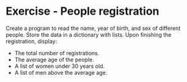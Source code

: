 # Exercise - People registration

Create a program to read the name, year of birth, and sex of different people. Store the data in a dictionary with lists. Upon finishing the registration, display:

- The total number of registrations.
- The average age of the people.
- A list of women under 30 years old.
- A list of men above the average age.
